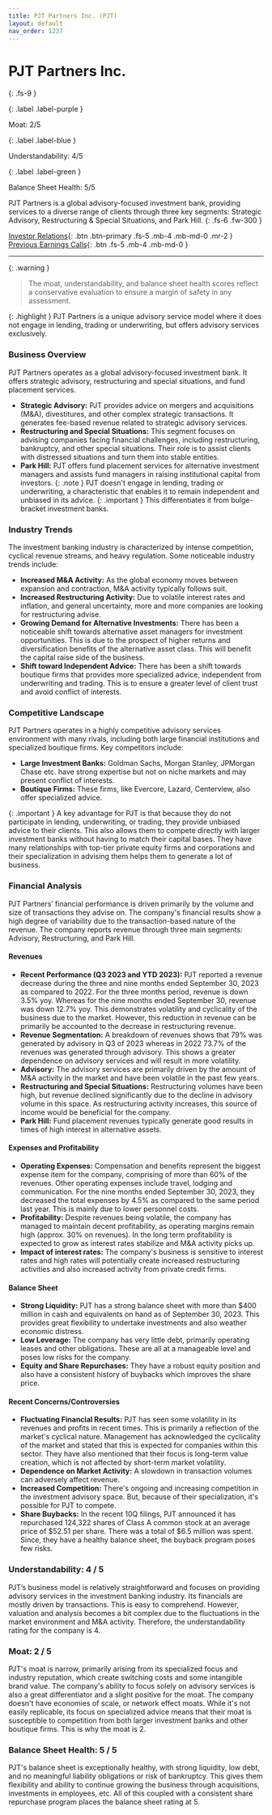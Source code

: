 ```yaml
---
title: PJT Partners Inc. (PJT)
layout: default
nav_order: 1237
---
```


# PJT Partners Inc.
{: .fs-9 }

{: .label .label-purple }

Moat: 2/5

{: .label .label-blue }

Understandability: 4/5

{: .label .label-green }

Balance Sheet Health: 5/5

PJT Partners is a global advisory-focused investment bank, providing services to a diverse range of clients through three key segments: Strategic Advisory, Restructuring & Special Situations, and Park Hill.
{: .fs-6 .fw-300 }

[Investor Relations](https://www.google.com/search?q=PJT+investor+relations){: .btn .btn-primary .fs-5 .mb-4 .mb-md-0 .mr-2 }
[Previous Earnings Calls](https://discountingcashflows.com/company/PJT/transcripts/){: .btn .fs-5 .mb-4 .mb-md-0 }

---

{: .warning }
>The moat, understandability, and balance sheet health scores reflect a conservative evaluation to ensure a margin of safety in any assessment.



{: .highlight }
PJT Partners is a unique advisory service model where it does not engage in lending, trading or underwriting, but offers advisory services exclusively.

### Business Overview

PJT Partners operates as a global advisory-focused investment bank. It offers strategic advisory, restructuring and special situations, and fund placement services.
* **Strategic Advisory:** PJT provides advice on mergers and acquisitions (M&A), divestitures, and other complex strategic transactions. It generates fee-based revenue related to strategic advisory services.
* **Restructuring and Special Situations:**  This segment focuses on advising companies facing financial challenges, including restructuring, bankruptcy, and other special situations. Their role is to assist clients with distressed situations and turn them into stable entities.
* **Park Hill:** PJT offers fund placement services for alternative investment managers and assists fund managers in raising institutional capital from investors.
{: .note }
PJT doesn't engage in lending, trading or underwriting, a characteristic that enables it to remain independent and unbiased in its advice.
{: .important }
This differentiates it from bulge-bracket investment banks.

### Industry Trends

The investment banking industry is characterized by intense competition, cyclical revenue streams, and heavy regulation. Some noticeable industry trends include:
* **Increased M&A Activity:** As the global economy moves between expansion and contraction, M&A activity typically follows suit.
*   **Increased Restructuring Activity:** Due to volatile interest rates and inflation, and general uncertainty, more and more companies are looking for restructuring advise. 
* **Growing Demand for Alternative Investments:** There has been a noticeable shift towards alternative asset managers for investment opportunities. This is due to the prospect of higher returns and diversification benefits of the alternative asset class. This will benefit the capital raise side of the business. 
* **Shift toward Independent Advice:** There has been a shift towards boutique firms that provides more specialized advice, independent from underwriting and trading. This is to ensure a greater level of client trust and avoid conflict of interests.

### Competitive Landscape

PJT Partners operates in a highly competitive advisory services environment with many rivals, including both large financial institutions and specialized boutique firms. Key competitors include:
* **Large Investment Banks:** Goldman Sachs, Morgan Stanley, JPMorgan Chase etc. have strong expertise but not on niche markets and may present conflict of interests.
* **Boutique Firms:** These firms, like Evercore, Lazard, Centerview, also offer specialized advice.

{: .important }
A key advantage for PJT is that because they do not participate in lending, underwriting, or trading, they provide unbiased advice to their clients. This also allows them to compete directly with larger investment banks without having to match their capital bases.
They have many relationships with top-tier private equity firms and corporations and their specialization in advising them helps them to generate a lot of business. 

### Financial Analysis

PJT Partners’ financial performance is driven primarily by the volume and size of transactions they advise on. The company's financial results show a high degree of variability due to the transaction-based nature of the revenue. The company reports revenue through three main segments: Advisory, Restructuring, and Park Hill. 

#### Revenues

* **Recent Performance (Q3 2023 and YTD 2023):** PJT reported a revenue decrease during the three and nine months ended September 30, 2023 as compared to 2022. For the three months period, revenue is down 3.5% yoy.  Whereas for the nine months ended September 30, revenue was down 12.7% yoy. This demonstrates volatility and cyclicality of the business due to the market. However, this reduction in revenue can be primarily be accounted to the decrease in restructuring revenue.
* **Revenue Segmentation:** A breakdown of revenues shows that 79% was generated by advisory in Q3 of 2023 whereas in 2022 73.7% of the revenues was generated through advisory. This shows a greater dependence on advisory services and will result in more volatility.
* **Advisory:** The advisory services are primarily driven by the amount of M&A activity in the market and have been volatile in the past few years.
*   **Restructuring and Special Situations:** Restructuring volumes have been high, but revenue declined significantly due to the decline in advisory volume in this space. As restructuring activity increases, this source of income would be beneficial for the company.
* **Park Hill:** Fund placement revenues typically generate good results in times of high interest in alternative assets.

#### Expenses and Profitability
* **Operating Expenses:** Compensation and benefits represent the biggest expense item for the company, comprising of more than 60% of the revenues. Other operating expenses include travel, lodging and communication. For the nine months ended September 30, 2023, they decreased the total expenses by 4.5% as compared to the same period last year. This is mainly due to lower personnel costs.
* **Profitability:** Despite revenues being volatile, the company has managed to maintain decent profitability, as operating margins remain high (approx. 30% on revenues). In the long term profitability is expected to grow as interest rates stabilize and M&A activity picks up.
* **Impact of interest rates:** The company's business is sensitive to interest rates and high rates will potentially create increased restructuring activities and also increased activity from private credit firms.

#### Balance Sheet

*   **Strong Liquidity:** PJT has a strong balance sheet with more than $400 million in cash and equivalents on hand as of September 30, 2023. This provides great flexibility to undertake investments and also weather economic distress.
*   **Low Leverage:** The company has very little debt, primarily operating leases and other obligations. These are all at a manageable level and poses low risks for the company.
*   **Equity and Share Repurchases:** They have a robust equity position and also have a consistent history of buybacks which improves the share price.

#### Recent Concerns/Controversies

*   **Fluctuating Financial Results:** PJT has seen some volatility in its revenues and profits in recent times. This is primarily a reflection of the market's cyclical nature. Management has acknowledged the cyclicality of the market and stated that this is expected for companies within this sector. They have also mentioned that their focus is long-term value creation, which is not affected by short-term market volatility.
*   **Dependence on Market Activity:**  A slowdown in transaction volumes can adversely affect revenue.
*   **Increased Competition:** There's ongoing and increasing competition in the investment advisory space. But, because of their specialization, it's possible for PJT to compete.
*   **Share Buybacks:** In the recent 10Q filings, PJT announced it has repurchased 124,322 shares of Class A common stock at an average price of $52.51 per share. There was a total of $6.5 million was spent. Since, they have a healthy balance sheet, the buyback program poses few risks.

### Understandability: 4 / 5

PJT’s business model is relatively straightforward and focuses on providing advisory services in the investment banking industry. Its financials are mostly driven by transactions. This is easy to comprehend. However, valuation and analysis becomes a bit complex due to the fluctuations in the market environment and M&A activity. Therefore, the understandability rating for the company is 4.

### Moat: 2 / 5

PJT's moat is narrow, primarily arising from its specialized focus and industry reputation, which create switching costs and some intangible brand value. The company's ability to focus solely on advisory services is also a great differentiator and a slight positive for the moat. The company doesn't have economies of scale, or network effect moats. While it's not easily replicable, its focus on specialized advice means that their moat is susceptible to competition from both larger investment banks and other boutique firms. This is why the moat is 2.

### Balance Sheet Health: 5 / 5
PJT's balance sheet is exceptionally healthy, with strong liquidity, low debt, and no meaningful liability obligations or risk of bankruptcy. This gives them flexibility and ability to continue growing the business through acquisitions, investments in employees, etc. All of this coupled with a consistent share repurchase program places the balance sheet rating at 5.